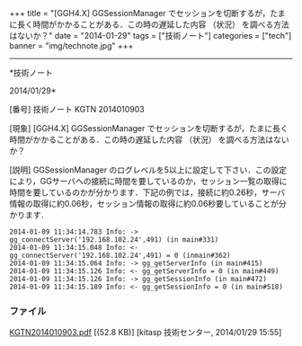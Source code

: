 ﻿+++
title = "[GGH4.X] GGSessionManager でセッションを切断するが，たまに長く時間がかかることがある．この時の遅延した内容 （状況） を調べる方法はないか？"
date = "2014-01-29"
tags = ["技術ノート"]
categories = ["tech"]
banner = "img/technote.jpg"
+++

-----------------------------------------------------------------------------------------------------------------------------

*技術ノート

2014/01/29*


[番号]
技術ノート KGTN 2014010903

[現象]
[GGH4.X] GGSessionManager
でセッションを切断するが，たまに長く時間がかかることがある．この時の遅延した内容
（状況） を調べる方法はないか？

[説明]
GGSessionManager
のログレベルを5以上に設定して下さい．この設定により，GGサーバへの接続に時間を要しているのか，セッション一覧の取得に時間を要しているのかが分かります．下記の例では，接続に約0.26秒，サーバ情報の取得に約0.06秒，セッション情報の取得に約0.06秒要していることが分かります．

    2014-01-09 11:34:14.783 Info: -> gg_connectServer('192.168.102.24',491) (in main#331)
    2014-01-09 11:34:15.048 Info: <- gg_connectServer('192.168.102.24',491) = 0 (inmain#362)
    2014-01-09 11:34:15.064 Info: -> gg_getServerInfo (in main#415)
    2014-01-09 11:34:15.126 Info: <- gg_getServerInfo = 0 (in main#449)
    2014-01-09 11:34:15.126 Info: -> gg_getSessionInfo (in main#472)
    2014-01-09 11:34:15.189 Info: <- gg_getSessionInfo = 0 (in main#518)


### ファイル

 
 


[KGTN2014010903.pdf](http://techreport.kitasp.net/attachments/download/1479/KGTN2014010903.pdf)
 [(52.8 KB)] [kitasp 技術センター, 2014/01/29
15:55]


 


 

